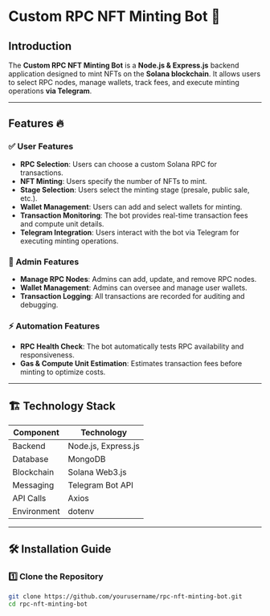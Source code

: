 # Custom RPC NFT Minting Bot 🚀

## Introduction

The **Custom RPC NFT Minting Bot** is a **Node.js & Express.js** backend application designed to mint NFTs on the **Solana blockchain**. It allows users to select RPC nodes, manage wallets, track fees, and execute minting operations **via Telegram**.

---

## Features 🔥

### ✅ User Features

- **RPC Selection**: Users can choose a custom Solana RPC for transactions.
- **NFT Minting**: Users specify the number of NFTs to mint.
- **Stage Selection**: Users select the minting stage (presale, public sale, etc.).
- **Wallet Management**: Users can add and select wallets for minting.
- **Transaction Monitoring**: The bot provides real-time transaction fees and compute unit details.
- **Telegram Integration**: Users interact with the bot via Telegram for executing minting operations.

### 🔧 Admin Features

- **Manage RPC Nodes**: Admins can add, update, and remove RPC nodes.
- **Wallet Management**: Admins can oversee and manage user wallets.
- **Transaction Logging**: All transactions are recorded for auditing and debugging.

### ⚡ Automation Features

- **RPC Health Check**: The bot automatically tests RPC availability and responsiveness.
- **Gas & Compute Unit Estimation**: Estimates transaction fees before minting to optimize costs.

---

## 🏗️ Technology Stack

| Component   | Technology          |
| ----------- | ------------------- |
| Backend     | Node.js, Express.js |
| Database    | MongoDB             |
| Blockchain  | Solana Web3.js      |
| Messaging   | Telegram Bot API    |
| API Calls   | Axios               |
| Environment | dotenv              |

---

## 🛠️ Installation Guide

### 1️⃣ Clone the Repository

```sh
git clone https://github.com/yourusername/rpc-nft-minting-bot.git
cd rpc-nft-minting-bot
```
